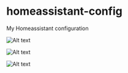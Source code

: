 # homeassistant-config
My Homeassistant configuration

![Alt text](https://github.com/marcomelilli/homeassistant-config/blob/master/www/screenshots/image1.png?raw=true "Screenshot 1")

![Alt text](https://github.com/marcomelilli/homeassistant-config/blob/master/www/screenshots/image2.png?raw=true "Screenshot 2")

![Alt text](https://github.com/marcomelilli/homeassistant-config/blob/master/www/screenshots/image3.png?raw=true "Screenshot 3")
